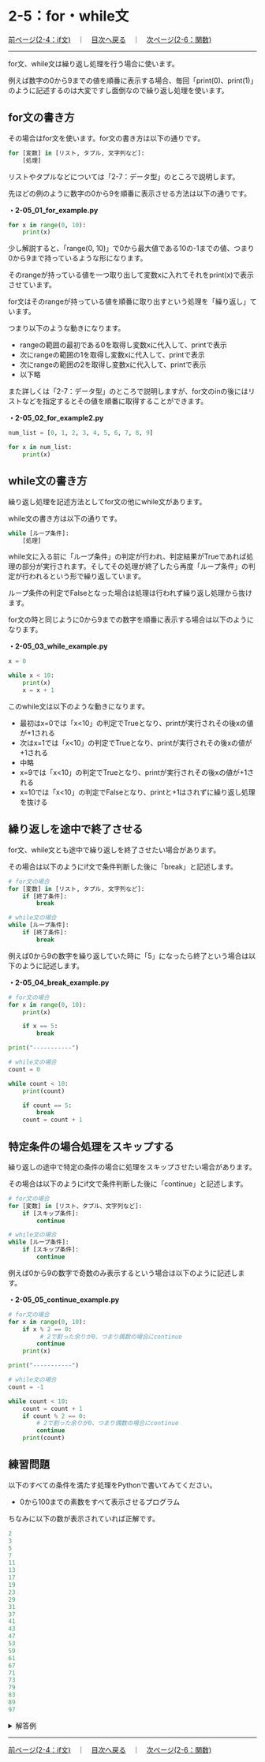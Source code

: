 # 2-5：for・while文

[前ページ(2-4：if文)](./2-04.md)　｜　[目次へ戻る](../index.md)　｜　[次ページ(2-6：関数)](./2-06.md)
- - -
for文、while文は繰り返し処理を行う場合に使います。

例えば数字の0から9までの値を順番に表示する場合、毎回「print(0)、print(1)」のように記述するのは大変ですし面倒なので繰り返し処理を使います。

## for文の書き方

その場合はfor文を使います。for文の書き方は以下の通りです。
~~~python
for [変数] in [リスト, タプル, 文字列など]:
    [処理]
~~~

リストやタプルなどについては「2-7：データ型」のところで説明します。

先ほどの例のように数字の0から9を順番に表示させる方法は以下の通りです。

__・2-05_01_for_example.py__
~~~python
for x in range(0, 10):
    print(x)
~~~

少し解説すると、「range(0, 10)」で0から最大値である10の-1までの値、つまり0から9まで持っているような形になります。

そのrangeが持っている値を一つ取り出して変数xに入れてそれをprint(x)で表示させています。

for文はそのrangeが持っている値を順番に取り出すという処理を「繰り返し」ています。

つまり以下のような動きになります。
- rangeの範囲の最初である0を取得し変数xに代入して、printで表示
- 次にrangeの範囲の1を取得し変数xに代入して、printで表示
- 次にrangeの範囲の2を取得し変数xに代入して、printで表示
- 以下略

また詳しくは「2-7：データ型」のところで説明しますが、for文のinの後にはリストなどを指定するとその値を順番に取得することができます。

__・2-05_02_for_example2.py__
~~~python
num_list = [0, 1, 2, 3, 4, 5, 6, 7, 8, 9]

for x in num_list:
    print(x)
~~~

## while文の書き方

繰り返し処理を記述方法としてfor文の他にwhile文があります。

while文の書き方は以下の通りです。

~~~python
while [ループ条件]:
    [処理]
~~~

while文に入る前に「ループ条件」の判定が行われ、判定結果がTrueであれば処理の部分が実行されます。そしてその処理が終了したら再度「ループ条件」の判定が行われるという形で繰り返しています。

ループ条件の判定でFalseとなった場合は処理は行われず繰り返し処理から抜けます。

for文の時と同じように0から9までの数字を順番に表示する場合は以下のようになります。

__・2-05_03_while_example.py__
~~~python
x = 0

while x < 10:
    print(x)
    x = x + 1
~~~

このwhile文は以下のような動きになります。
- 最初はx=0では「x<10」の判定でTrueとなり、printが実行されその後xの値が+1される
- 次はx=1では「x<10」の判定でTrueとなり、printが実行されその後xの値が+1される
- 中略
- x=9では「x<10」の判定でTrueとなり、printが実行されその後xの値が+1される
- x=10では「x<10」の判定でFalseとなり、printと+1はされずに繰り返し処理を抜ける


## 繰り返しを途中で終了させる

for文、while文とも途中で繰り返しを終了させたい場合があります。

その場合は以下のようにif文で条件判断した後に「break」と記述します。
~~~python
# for文の場合
for [変数] in [リスト, タプル, 文字列など]:
    if [終了条件]:
        break

# while文の場合
while [ループ条件]:
    if [終了条件]:
        break
~~~

例えば0から9の数字を繰り返していた時に「5」になったら終了という場合は以下のように記述します。

__・2-05_04_break_example.py__
~~~python
# for文の場合
for x in range(0, 10):
    print(x)

    if x == 5:
        break

print("-----------")

# while文の場合
count = 0

while count < 10:
    print(count)

    if count == 5:
        break
    count = count + 1
~~~


## 特定条件の場合処理をスキップする

繰り返しの途中で特定の条件の場合に処理をスキップさせたい場合があります。

その場合は以下のようにif文で条件判断した後に「continue」と記述します。

~~~python
# for文の場合
for [変数] in [リスト、タプル、文字列など]:
    if [スキップ条件]:
        continue

# while文の場合
while [ループ条件]:
    if [スキップ条件]:
        continue
~~~

例えば0から9の数字で奇数のみ表示するという場合は以下のように記述します。

__・2-05_05_continue_example.py__
~~~python
# for文の場合
for x in range(0, 10):
    if x % 2 == 0:
         # 2で割った余りが0、つまり偶数の場合にcontinue
        continue
    print(x)

print("-----------")

# while文の場合
count = -1

while count < 10:
    count = count + 1
    if count % 2 == 0:
        # 2で割った余りが0、つまり偶数の場合にcontinue
        continue
    print(count)
~~~

## 練習問題

以下のすべての条件を満たす処理をPythonで書いてみてください。
- 0から100までの素数をすべて表示させるプログラム

ちなみに以下の数が表示されていれば正解です。

~~~python
2
3
5
7
11
13
17
19
23
29
31
37
41
43
47
53
59
61
67
71
73
79
83
89
97
~~~

<details>
<summary>解答例</summary>

<b>・2-05_06_for_while_practice.py</b>
<br>
<pre>
# 解答例ではwhileとforを両方使っていますが
# どちらか一方だけの書き方でも答えが求められれば良いです。
count = 2

while count <= 100:
    prime_flg = True # 素数かどうかの判断結果変数

    for y in range(2, count):
        # 割り切れたら素数ではない
        if count % y == 0:
            prime_flg = False
            break

    if prime_flg:
        print(count) # 素数であれば表示

    count = count + 1
</pre>

</details>

- - -
[前ページ(2-4：if文)](./2-04.md)　｜　[目次へ戻る](../index.md)　｜　[次ページ(2-6：関数)](./2-06.md)